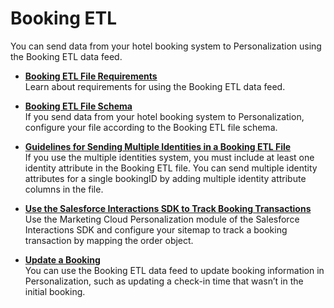 

# Booking ETL

You can send data from your hotel booking system to Personalization using the
Booking ETL data feed.

  * **[Booking ETL File Requirements](https://help.salesforce.com/s/articleView?id=sf.mc_pers_hotel_gear_etl_requirements.htm&language=en_US&type=5)**  
Learn about requirements for using the Booking ETL data feed.

  * **[Booking ETL File Schema](https://help.salesforce.com/s/articleView?id=sf.mc_pers_hotel_gear_etl_schema.htm&language=en_US&type=5)**  
If you send data from your hotel booking system to Personalization, configure
your file according to the Booking ETL file schema.

  * **[Guidelines for Sending Multiple Identities in a Booking ETL File](https://help.salesforce.com/s/articleView?id=sf.mc_pers_hotel_gear_etl_multiple_identities.htm&language=en_US&type=5)**  
If you use the multiple identities system, you must include at least one
identity attribute in the Booking ETL file. You can send multiple identity
attributes for a single bookingID by adding multiple identity attribute
columns in the file.

  * **[Use the Salesforce Interactions SDK to Track Booking Transactions](https://help.salesforce.com/s/articleView?id=sf.mc_pers_hotel_gear_web_sdk.htm&language=en_US&type=5)**  
Use the Marketing Cloud Personalization module of the Salesforce Interactions
SDK and configure your sitemap to track a booking transaction by mapping the
order object.

  * **[Update a Booking](https://help.salesforce.com/s/articleView?id=sf.mc_pers_hotel_gear_booking_update.htm&language=en_US&type=5)**  
You can use the Booking ETL data feed to update booking information in
Personalization, such as updating a check-in time that wasn’t in the initial
booking.


